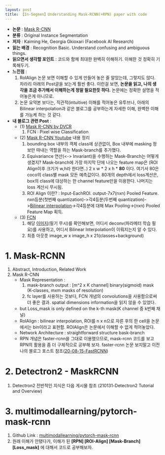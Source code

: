 ```yaml
---
layout: post
title: 【In-Segmen】Understanding Mask-RCNN(+RPN) paper with code 
---
```


- **논문** : [Mask R-CNN](https://arxiv.org/pdf/1703.06870.pdf)
- **분류** : Original Instance Segmentation
- **저자** : Kaiming He, Georgia Gkioxari (Facebook AI Research)
- **읽는 배경** : Recognition Basic. Understand confusing and ambiguous things.
- **읽으면서 생각할 포인트** : 코드와 함께 최대한 완벽히 이해하기. 이해한 것 정확히 기록해두기.
- **느낀점**  : 
  1. RoIAlign 논문 보면 이해할 수 있게 만들어 놓은 줄 알았는데, 그렇지도 않다. 차라리 아래의 Post글을 보는게 훨씬 좋다. 이런걸 보면, **논문을 읽고, 나의 생각을 조금 추가해서 이해하는게 정말 필요한듯 하다.** 논문에는 정확한 설명을 적어놓은게 아니므로. 
  2. 논문 요약본 보다는, 직관적(intuitive) 이해를 적어놓은 유투브나, 아래의 Bilinear interpolation과 같은 블로그를 공부하는게 자세한 이해, 완벽한 이해를 가능케 하는 것 같다.
- **내 블로그 관련 Post** : 
  - (1) [Mask R-CNN by DVCR](https://junha1125.github.io/blog/artificial-intelligence/2020-09-01-1mask-rcnn/) 
    1. FCN : Pixel wise Classification 
  - (2) [Mask R-CNN Youtube](https://junha1125.github.io/blog/artificial-intelligence/2020-04-13-1mask-rcnn/) 내용 정리
    1. bounding box 내부의 객체 class에 상관없이, Box 내부에 masking 정보만 따내는 역할을 하는 Mask-branch를 추가했다. 
    2. Equivariance 연산(<-> Invariant)을 수행하는 Mask-Branch는 어떻게 생겼지? Mask-branch에 가장 마지막 단에 나오는 feature map은 (ROI Align이후 크기가 w,h라 한다면..) 2 x w \* 2 x h \* **80** 이다. 여기서 80은 coco의 class별 mask 모든 예측값이다. 80개의 depth에서 loss계산은, box의 class에 대상하는 한 channel feature만을 이용한다. 나머지는 loss 계산시 무시됨. 
    3. ROI Align 이란? : Input-EachROI. output-7x7(nxn) Pooled Feature. nxn등분(첫번째 quantization)->각4등분(두번째 quantization)->[Bilinear interpolation](https://towardsdatascience.com/understanding-region-of-interest-part-2-roi-align-and-roi-warp-f795196fc193)->각4등분에 대해 Max Pooling->(nxn) Pooled Feature Map 획득.
  - (3) [FCN ](https://junha1125.github.io/blog/artificial-intelligence/2020-04-12-paper-FCN/)
    1. 해당 [이미지](https://github.com/junha1125/Imgaes_For_GitBlog/blob/master/2020-04-12/fully-conv-network-for-semeantic-segmentation_15.jpg?raw=true)(필기 무시)를 확인해보면, 어디서 deconv(파라메터 학습 필요)를 사용하고, 어디서 Bilinear Interpolation이 이뤄지는지 알 수 있다. 
    2. 최종 아웃풋 image_w x image_h x 21(classes+background)



# 1. Mask-RCNN

1. Abstract, Introduction, Related Work
2. Mask R-CNN
   - Mask Representation :
     1. mask-branch output : \[m^2 x K channel\] binary(sigmoid) mask (K-classes, mxm masks of resolution)
     2. fc layer를 사용하는 것보다, FCN 개념의 convolutions을 사용함으로써 더 좋은 결과. spatial dimensions information을 읽지 않을 수 있었다. 
   - but Loss_mask is only defined on the k-th mask(K channel 중 k번째 채널)
   - RoIAlign :  bilinear interpolation, ROI를 n x n으로 자른 후의 한 cell을 논문에서는 bin이라고 표현함. ROIAlign은 논문에서 이해할 수 없게 적어놓았다. 
   - Network Architecture :  straightforward structure bask-branch
   - RPN 개념은 faster-rcnn을 그대로 이용했으므로, mask-rcnn 코드를 보고 RPN의 활용을 좀 더 구체적으로 공부해 보자. faster-rcnn 논문 보지말고 이전 나의 블로그 포스트 참조([20-08-15-FastRCNN](https://junha1125.github.io/blog/artificial-intelligence/2020-08-15-1FastRCNN/))



# 2. Detectron2 - MaskRCNN

1. Detectron2 전반적인 지식은 다음 게시물 참조 (210131-Detectron2 Tutorial and Overview)



# 3. multimodallearning/pytorch-mask-rcnn

1. Github Link : [multimodallearning/pytorch-mask-rcnn](multimodallearning/pytorch-mask-rcnn)
2. 원래 이해가 안됐다가, 이해가 된 **[RPN] [ROI-Align] [Mask-Branch] [Loss_mask]** 에 대해서 코드로 공부해보자. 